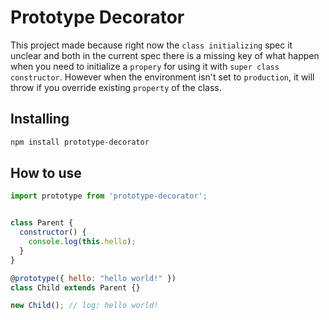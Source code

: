 # Prototype Decorator

This project made because right now the `class initializing` spec it unclear and both in the current spec there is a missing key of what happen when you need to initialize a `propery` for using it with `super class constructor`. However when the environment isn't set to `production`, it will throw if you override existing `property` of the class.

## Installing

```sh
npm install prototype-decorator
```

## How to use

```js
import prototype from 'prototype-decorator';


class Parent {
  constructor() {
    console.log(this.hello);
  }
}

@prototype({ hello: "hello world!" })
class Child extends Parent {}

new Child(); // log: hello world!

```
